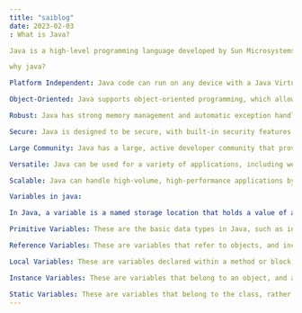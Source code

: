 ```yaml
---
title: "saiblog"
date: 2023-02-03
: What is Java?

Java is a high-level programming language developed by Sun Microsystems (now owned by Oracle) in the mid-1990s. It is a class-based, object-oriented language that is designed to be portable and run on any platform, allowing developers to write code once and run it anywhere. Java is widely used for developing desktop applications, mobile apps, and web-based applications, as well as for building server-side applications and games.

why java?

Platform Independent: Java code can run on any device with a Java Virtual Machine, which eliminates the need for recompilation.

Object-Oriented: Java supports object-oriented programming, which allows for the creation of modular and reusable code.

Robust: Java has strong memory management and automatic exception handling, making it more reliable and less prone to crashes.

Secure: Java is designed to be secure, with built-in security features such as type-safe objects and automatic memory management.

Large Community: Java has a large, active developer community that provides ongoing support, development, and improvement to the language.

Versatile: Java can be used for a variety of applications, including web, mobile, desktop, and enterprise applications.

Scalable: Java can handle high-volume, high-performance applications by using multiple threads to handle multiple tasks simultaneously.

Variables in java:

In Java, a variable is a named storage location that holds a value of a specific data type. There are several types of variables in Java, including:

Primitive Variables: These are the basic data types in Java, such as int, float, double, char, and boolean.

Reference Variables: These are variables that refer to objects, and include arrays and class objects.

Local Variables: These are variables declared within a method or block, and are only accessible within that scope.

Instance Variables: These are variables that belong to an object, and are accessible from any method within the object's class.

Static Variables: These are variables that belong to the class, rather than to an individual object, and are shared among all objects of the same class.
---
```

